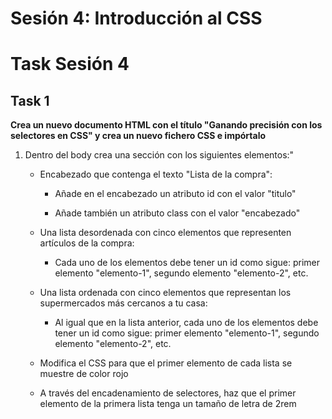 # Sesión 4: Introducción al CSS

# Task Sesión 4

## Task 1

**Crea un nuevo documento HTML con el título "Ganando precisión con los selectores en CSS" y crea un nuevo fichero CSS e impórtalo**

1. Dentro del body crea una sección con los siguientes elementos:"

   - Encabezado que contenga el texto "Lista de la compra":

     - Añade en el encabezado un atributo id con el valor "titulo"

     - Añade también un atributo class con el valor "encabezado"

   - Una lista desordenada con cinco elementos que representen artículos de la compra:

     - Cada uno de los elementos debe tener un id como sigue: primer elemento "elemento-1", segundo elemento "elemento-2", etc.

   - Una lista ordenada con cinco elementos que representan los supermercados más cercanos a tu casa:

     - Al igual que en la lista anterior, cada uno de los elementos debe tener un id como sigue: primer elemento "elemento-1", segundo elemento "elemento-2", etc.

   - Modifica el CSS para que el primer elemento de cada lista se muestre de color rojo

   - A través del encadenamiento de selectores, haz que el primer elemento de la primera lista tenga un tamaño de letra de 2rem
